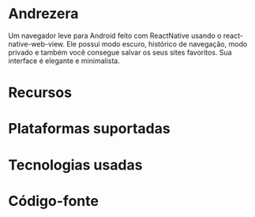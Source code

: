 # Andrezera

Um navegador leve para Android feito com ReactNative usando o react-native-web-view. Ele possui modo escuro, histórico de navegação, modo privado e também você consegue salvar os seus sites favoritos. Sua interface é elegante e minimalista.

# Recursos

# Plataformas suportadas

# Tecnologias usadas

# Código-fonte
